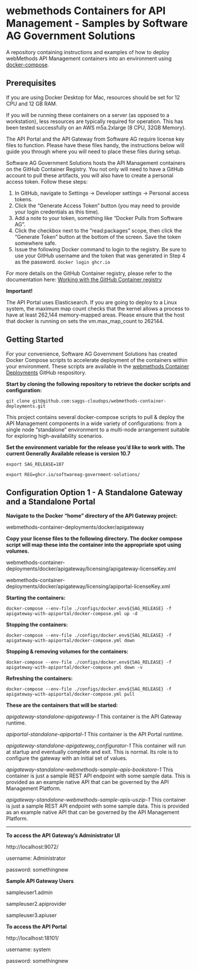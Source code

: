 # webmethods Containers for API Management - Samples by Software AG Government Solutions
A repository containing instructions and examples of how to deploy webMethods API Management containers into an environment using [docker-compose](https://docs.docker.com/compose/).

## Prerequisites
If you are using Docker Desktop for Mac, resources should be set for 12 CPU and 12 GB RAM.

If you will be running these containers on a server (as opposed to a workstation), less resources are typically required for operation.  This has been tested successfully on an AWS m5a.2xlarge (8 CPU, 32GB Memory).

The API Portal and the API Gateway from Software AG require license key files to function.  Please have these files handy, the instructions below will guide you through where you will need to place these files during setup.

Software AG Government Solutions hosts the API Management containers on the GitHub Container Registry.  You not only will need to have a GitHub account to pull these artifacts, you will also have to create a personal access token.  Follow these steps:
1.	In GitHub, navigate to Settings -> Developer settings -> Personal access tokens.
2.	Click the “Generate Access Token” button (you may need to provide your login credentials as this time).
3.	Add a note to your token, something like “Docker Pulls from Software AG”.
4.	Click the checkbox next to the “read:packages” scope, then click the “Generate Token” button at the bottom of the screen.  Save the token somewhere safe.
5.	Issue the following Docker command to login to the registry.  Be sure to use your GitHub username and the token that was generated in Step 4 as the password.
`docker login ghcr.io`

For more details on the GitHub Container registry, please refer to the documentation here:
[Working with the GitHub Container registry](https://docs.github.com/en/packages/working-with-a-github-packages-registry/working-with-the-container-registry)

__Important!__

The API Portal uses Elasticsearch.  If you are going to deploy to a Linux system, the maximum map count checks that the kernel allows a process to have at least 262,144 memory-mapped areas.  Please ensure that the host that docker is running on sets the vm.max_map_count to 262144. 

## Getting Started
For your convenience, Software AG Government Solutions has created Docker Compose scripts to accelerate deployment of the containers within your environment.  These scripts are available in the [webmethods Container Deployments](https://github.com/saggs-cloudops/webmethods-container-deployments) GitHub respository.


__Start by cloning the following repository to retrieve the docker scripts and configuration:__

`git clone git@github.com:saggs-cloudops/webmethods-container-deployments.git`

This project contains several docker-compose scripts to pull & deploy the API Management components in a wide variety of configurations: from a single node “standalone” environment to a multi-node arrangement suitable for exploring high-availability scenarios.

__Set the environment variable for the release you’d like to work with.  The current Generally Available release is version 10.7__

`export SAG_RELEASE=107`

`export REG=ghcr.io/softwareag-government-solutions/`

## Configuration Option 1 - A Standalone Gateway and a Standalone Portal

__Navigate to the Docker “home” directory of the API Gateway project:__

webmethods-container-deployments/docker/apigateway

__Copy your license files to the following directory.  The docker compose script will map these into the container into the appropriate spot using volumes.__

webmethods-container-deployments/docker/apigateway/licensing/apigateway-licenseKey.xml

webmethods-container-deployments/docker/apigateway/licensing/apiportal-licenseKey.xml

__Starting the containers:__

`docker-compose --env-file ./configs/docker.env${SAG_RELEASE} -f apigateway-with-apiportal/docker-compose.yml up -d`

__Stopping the containers:__

`docker-compose --env-file ./configs/docker.env${SAG_RELEASE} -f apigateway-with-apiportal/docker-compose.yml down`

__Stopping & removing volumes for the containers:__

`docker-compose --env-file ./configs/docker.env${SAG_RELEASE} -f apigateway-with-apiportal/docker-compose.yml down -v`

__Refreshing the containers:__

`docker-compose --env-file ./configs/docker.env${SAG_RELEASE} -f apigateway-with-apiportal/docker-compose.yml pull`


__These are the containers that will be started:__

_apigateway-standalone-apigateway-1_
This container is the API Gateway runtime.

_apiportal-standalone-apiportal-1_
This container is the API Portal runtime.

_apigateway-standalone-apigateway_configurator-1_
This container will run at startup and eventually complete and exit.  This is normal.  Its role is to configure the gateway with an initial set of values.

_apigateway-standalone-webmethods-sample-apis-bookstore-1_
This container is just a sample REST API endpoint with some sample data.  This is provided as an example native API that can be governed by the API Management Platform.

_apigateway-standalone-webmethods-sample-apis-uszip-1_
This container is just a sample REST API endpoint with some sample data.  This is provided as an example native API that can be governed by the API Management Platform.

---

__To access the API Gateway’s Administrator UI__

http://localhost:9072/

username: Administrator

password: somethingnew

__Sample API Gateway Users__

sampleuser1.admin

sampleuser2.apiprovider

sampleuser3.apiuser

__To access the API Portal__

http://localhost:18101/

username: system

password: somethingnew

